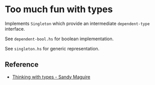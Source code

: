 # Too much fun with types

Implements `Singleton` which provide an intermediate `dependent-type` interface.

See `dependent-bool.hs` for boolean implementation.

See `singleton.hs` for generic representation.

## Reference

- [Thinking with types - Sandy Maguire](https://thinkingwithtypes.com/)
